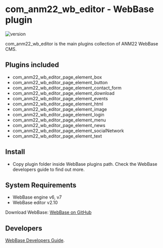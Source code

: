 # com_anm22_wb_editor - WebBase plugin
![version](https://img.shields.io/badge/version-3.21-blue)

com_anm22_wb_editor is the main plugins collection of ANM22 WebBase CMS.

## Plugins included
*	com_anm22_wb_editor_page_element_box
*	com_anm22_wb_editor_page_element_button
*	com_anm22_wb_editor_page_element_contact_form
*	com_anm22_wb_editor_page_element_download
*	com_anm22_wb_editor_page_element_events
*	com_anm22_wb_editor_page_element_html
*	com_anm22_wb_editor_page_element_image
*	com_anm22_wb_editor_page_element_login
*	com_anm22_wb_editor_page_element_menu
*	com_anm22_wb_editor_page_element_news
*	com_anm22_wb_editor_page_element_socialNetwork
*	com_anm22_wb_editor_page_element_text

## Install
*	Copy plugin folder inside WebBase plugins path. Check the WebBase developers guide to find out more.

## System Requirements
*	WebBase engine v6, v7
*	WebBase editor v2.10

Download WebBase: [WebBase on GitHub](https://github.com/ANM22/WebBase)

## Developers
[WebBase Developers Guide](https://www.anm22.it/it/webbase-developers/).